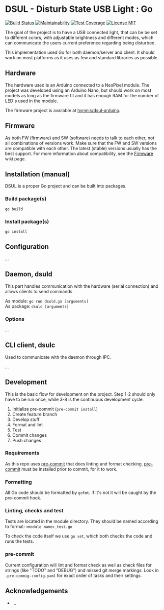 # DSUL - Disturb State USB Light : Go

[![Build Status](https://travis-ci.com/hymnis/dsul-go.svg?branch=master)](https://travis-ci.com/github/hymnis/dsul-go)
[![Maintainability](https://api.codeclimate.com/v1/badges/<id>/maintainability)](https://codeclimate.com/github/hymnis/dsul-go/maintainability)
[![Test Coverage](https://api.codeclimate.com/v1/badges/<id>/test_coverage)](https://codeclimate.com/github/hymnis/dsul-go/test_coverage)
[![License MIT](https://img.shields.io/badge/license-MIT-blue.svg)](https://opensource.org/licenses/MIT)

The goal of the project is to have a USB connected light, that can be be set to different colors, with adjustable brightness and different modes, which can communicate the users current preference regarding being disturbed.

This implementation used Go for both daemon/server and client. It should work on most platforms as it uses as few and standard libraries as possible.


## Hardware

The hardware used is an Arduino connected to a NeoPixel module. The project was developed using an Arduino Nano, but should work on most models as long as the firmware fit and it has enough RAM for the number of LED's used in the module.

The firmware project is available at [hymnis/dsul-arduino](https://github.com/hymnis/dsul-arduino).


## Firmware

As both FW (firmware) and SW (software) needs to talk to each other, not all combinations of versions work. Make sure that the FW and SW versions are compatible with each other. The latest (stable) versions usually has the best support. For more information about compatibility, see the [Firmware](https://github.com/hymnis/dsul-go/wiki/Firmware) wiki page.


## Installation (manual)

DSUL is a proper Go project and can be built into packages.


### Build package(s)

```
go build
```

### Install package(s)

```
go install
```


## Configuration

...


## Daemon, dsuld
This part handles communication with the hardware (serial connection) and allows clients to send commands.

As module: `go run dsuld.go [arguments]`  
As package: `dsuld [arguments]`

### Options

...


## CLI client, dsulc
Used to communicate with the daemon through IPC.

...


## Development
This is the basic flow for development on the project. Step 1-2 should only have to be run once, while 3-8 is the continuous development cycle.

1. Initialize pre-commit (`pre-commit install`)
0. Create feature branch
0. Develop stuff
0. Format and lint
0. Test
0. Commit changes
0. Push changes

### Requirements
As this repo uses [pre-commit](https://pre-commit.com/) that does linting and format checking. [pre-commit](https://pre-commit.com/) must be installed prior to commit, for it to work.

### Formatting
All Go code should be formatted by `gofmt`. If it's not it will be caught by the pre-commit hook.

### Linting, checks and test
Tests are located in the module directory. They should be named according to format: `<module name>_test.go`

To check the code itself we use `go vet`, which both checks the code and runs the tests.

### pre-commit
Current configuration will lint and format check as well as check files for strings (like "TODO" and "DEBUG") and missed git merge markings.
Look in `.pre-commig-config.yaml` for exact order of tasks and their settings.


## Acknowledgements

- ...
